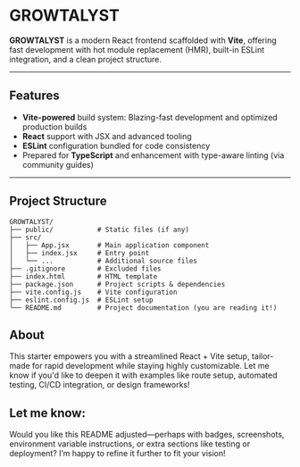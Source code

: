 # GROWTALYST

**GROWTALYST** is a modern React frontend scaffolded with **Vite**, offering fast development with hot module replacement (HMR), built-in ESLint integration, and a clean project structure.

---

##  Features

- **Vite-powered** build system: Blazing-fast development and optimized production builds  
- **React** support with JSX and advanced tooling  
- **ESLint** configuration bundled for code consistency  
- Prepared for **TypeScript** and enhancement with type-aware linting (via community guides)

---

##  Project Structure

```text
GROWTALYST/
├── public/           # Static files (if any)
├── src/
│   ├── App.jsx       # Main application component
│   ├── index.jsx     # Entry point
│   └── ...           # Additional source files
├── .gitignore        # Excluded files
├── index.html        # HTML template
├── package.json      # Project scripts & dependencies
├── vite.config.js    # Vite configuration
├── eslint.config.js  # ESLint setup
└── README.md         # Project documentation (you are reading it!)
```

## About

This starter empowers you with a streamlined React + Vite setup, tailor-made for rapid development while staying highly customizable. Let me know if you'd like to deepen it with examples like route setup, automated testing, CI/CD integration, or design frameworks!

## Let me know:

Would you like this README adjusted—perhaps with badges, screenshots, environment variable instructions, or extra sections like testing or deployment? I’m happy to refine it further to fit your vision!
